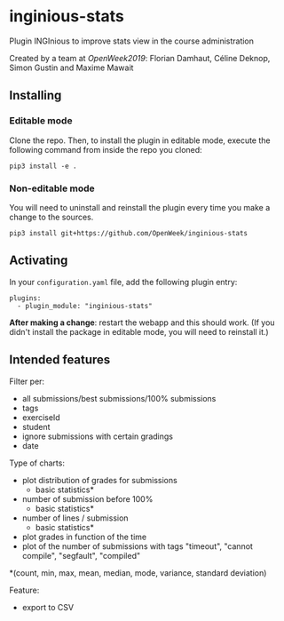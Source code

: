 # inginious-stats
Plugin INGInious to improve stats view in the course administration

Created by a team at *OpenWeek2019*:
Florian Damhaut, Céline Deknop, Simon Gustin and Maxime Mawait

## Installing
### Editable mode

Clone the repo. Then, to install the plugin in editable mode, execute the following command from inside the repo you cloned:

    pip3 install -e .

### Non-editable mode
You will need to uninstall and reinstall the plugin every time you make a change to the sources.

    pip3 install git+https://github.com/OpenWeek/inginious-stats

## Activating

In your ``configuration.yaml`` file, add the following plugin entry:

    plugins:
      - plugin_module: "inginious-stats"

**After making a change**: restart the webapp and this should work. (If you didn't install the package in editable mode, you will need to reinstall it.)

## Intended features
Filter per:
- all submissions/best submissions/100% submissions
- tags
- exerciseId
- student
- ignore submissions with certain gradings
- date

Type of charts:
- plot distribution of grades for submissions
    - basic statistics*
- number of submission before 100%
    - basic statistics*
- number of lines / submission
    - basic statistics*
- plot grades in function of the time
- plot of the number of submissions with tags "timeout", "cannot compile", "segfault", "compiled"

*(count, min, max, mean, median, mode, variance, standard deviation)

Feature:
- export to CSV

